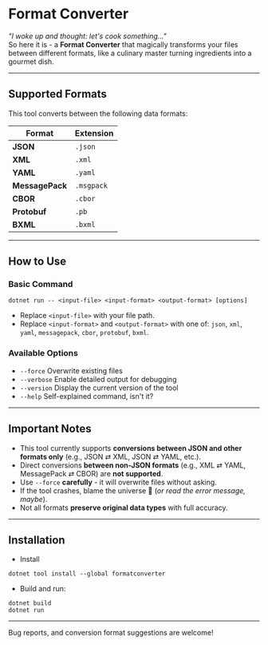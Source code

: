 # Format Converter

*"I woke up and thought: let's cook something..."*  
So here it is - a **Format Converter** that magically transforms your files between different formats, like a culinary master turning ingredients into a gourmet dish.

---

## Supported Formats

This tool converts between the following data formats:

| Format       | Extension   |
|--------------|-------------|
| **JSON**     | `.json`     |
| **XML**      | `.xml`      |
| **YAML**     | `.yaml`     |
| **MessagePack** | `.msgpack` |
| **CBOR**     | `.cbor`     |
| **Protobuf**   | `.pb`  |
| **BXML**   | `.bxml`  |

---

## How to Use

### Basic Command

```
dotnet run -- <input-file> <input-format> <output-format> [options]
```
- Replace `<input-file>` with your file path.
- Replace `<input-format>` and `<output-format>` with one of: `json`, `xml`, `yaml`, `messagepack`, `cbor`, `protobuf`, `bxml`.

### Available Options
- `--force` Overwrite existing files
- `--verbose` Enable detailed output for debugging
- `--version` Display the current version of the tool
- `--help` Self-explained command, isn't it?

---

## Important Notes
- This tool currently supports **conversions between JSON and other formats only** (e.g., JSON ⇄ XML, JSON ⇄ YAML, etc.).
- Direct conversions **between non-JSON formats** (e.g., XML ⇄ YAML, MessagePack ⇄ CBOR) are **not supported**.
- Use `--force` **carefully** - it will overwrite files without asking.
- If the tool crashes, blame the universe 🌌 (*or read the error message, maybe*).
- Not all formats **preserve original data types** with full accuracy.
---

## Installation
- Install
```
dotnet tool install --global formatconverter
```
- Build and run:
```
dotnet build
dotnet run
```
---
Bug reports, and conversion format suggestions are welcome!
